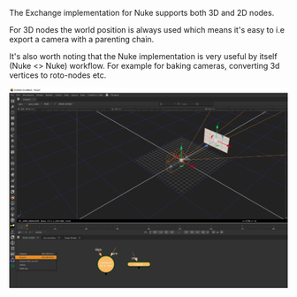 

The Exchange implementation for Nuke supports both 3D and 2D nodes.

For 3D nodes the world position is always used which means it's easy to i.e export a camera with a parenting chain.

It's also worth noting that the Nuke implementation is very useful by itself (Nuke <> Nuke) workflow. For example for baking cameras,
converting 3d vertices to roto-nodes etc.

![Alt text for accessibility](images/nuke_overview.png)